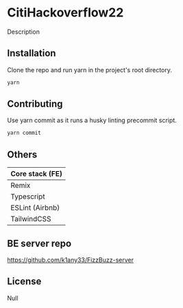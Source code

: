 # CitiHackoverflow22

Description

## Installation

Clone the repo and run yarn in the project's root directory.

```bash
yarn
```

## Contributing

Use yarn commit as it runs a husky linting precommit script.

```bash
yarn commit
```

## Others

| Core stack (FE) |
| --------------- |
| Remix           |
| Typescript      |
| ESLint (Airbnb) |
| TailwindCSS     |

## BE server repo
https://github.com/k1any33/FizzBuzz-server

## License

Null
